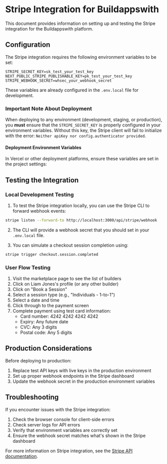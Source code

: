 # Stripe Integration for Buildappswith

This document provides information on setting up and testing the Stripe integration for the Buildappswith platform.

## Configuration

The Stripe integration requires the following environment variables to be set:

```
STRIPE_SECRET_KEY=sk_test_your_test_key
NEXT_PUBLIC_STRIPE_PUBLISHABLE_KEY=pk_test_your_test_key
STRIPE_WEBHOOK_SECRET=whsec_your_webhook_secret
```

These variables are already configured in the `.env.local` file for development.

### Important Note About Deployment

When deploying to any environment (development, staging, or production), you **must** ensure that the `STRIPE_SECRET_KEY` is properly configured in your environment variables. Without this key, the Stripe client will fail to initialize with the error: `Neither apiKey nor config.authenticator provided`.

#### Deployment Environment Variables

In Vercel or other deployment platforms, ensure these variables are set in the project settings:

## Testing the Integration

### Local Development Testing

1. To test the Stripe integration locally, you can use the Stripe CLI to forward webhook events:

```bash
stripe listen --forward-to http://localhost:3000/api/stripe/webhook
```

2. The CLI will provide a webhook secret that you should set in your `.env.local` file.

3. You can simulate a checkout session completion using:

```bash
stripe trigger checkout.session.completed
```

### User Flow Testing

1. Visit the marketplace page to see the list of builders
2. Click on Liam Jones's profile (or any other builder)
3. Click on "Book a Session" 
4. Select a session type (e.g., "Individuals - 1-to-1")
5. Select a date and time
6. Click through to the payment screen
7. Complete payment using test card information:
   - Card number: 4242 4242 4242 4242
   - Expiry: Any future date
   - CVC: Any 3 digits
   - Postal code: Any 5 digits

## Production Considerations

Before deploying to production:

1. Replace test API keys with live keys in the production environment
2. Set up proper webhook endpoints in the Stripe dashboard
3. Update the webhook secret in the production environment variables

## Troubleshooting

If you encounter issues with the Stripe integration:

1. Check the browser console for client-side errors
2. Check server logs for API errors
3. Verify that environment variables are correctly set
4. Ensure the webhook secret matches what's shown in the Stripe dashboard

For more information on Stripe integration, see the [Stripe API documentation](https://stripe.com/docs/api).
